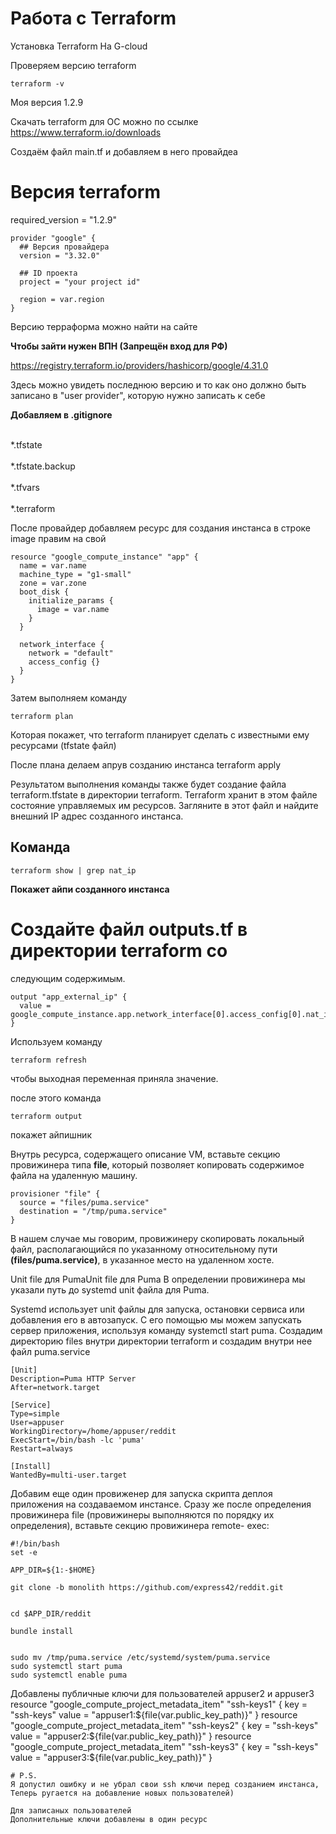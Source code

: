 # Работа с Terraform

Установка Terraform На G-cloud

Проверяем версию terraform
```
terraform -v
```
Моя версия 1.2.9

Скачать terraform для ОС можно по ссылке
https://www.terraform.io/downloads

Создаём файл main.tf и добавляем в него провайдеа


  # Версия terraform
  required_version = "1.2.9"

```
provider "google" {
  ## Версия провайдера
  version = "3.32.0"

  ## ID проекта
  project = "your project id"

  region = var.region
}
```
Версию терраформа можно найти на сайте

**Чтобы зайти нужен ВПН (Запрещён вход для РФ)**

https://registry.terraform.io/providers/hashicorp/google/4.31.0

Здесь можно увидеть последнюю версию и то как оно должно быть записано в "user provider", которую нужно записать к себе 

**Добавляем в .gitignore**

<br> *.tfstate </br>
<br> *.tfstate.backup </br>
<br> *.tfvars </br>
<br> *.terraform </br>

После провайдер добавляем ресурс для создания инстанса
в строке image правим на свой

```
resource "google_compute_instance" "app" {
  name = var.name
  machine_type = "g1-small"
  zone = var.zone
  boot_disk {
    initialize_params {
      image = var.name
    }
  }
  
  network_interface {
    network = "default"
    access_config {}
  }
}
```
Затем выполняем команду
```
terraform plan
```
Которая покажет, что terraform планирует сделать с известными ему ресурсами (tfstate файл)

После плана делаем апрув созданию инстанса
terraform apply

Результатом выполнения команды также будет создание файла
terraform.tfstate в директории terraform.
Terraform хранит в этом файле состояние управляемых им
ресурсов. Загляните в этот файл и найдите внешний IP адрес
созданного инстанса.

## Команда
```
terraform show | grep nat_ip
```

**Покажет айпи созданного инстанса**

# Создайте файл outputs.tf в директории terraform со
следующим содержимым.
```
output "app_external_ip" {
  value = google_compute_instance.app.network_interface[0].access_config[0].nat_ip
}
```
Используем команду 
```
terraform refresh
```
 чтобы выходная
переменная приняла значение.

после этого команда
```
terraform output
```
покажет айпишник

Внутрь ресурса, содержащего описание VM, вставьте секцию
провижинера типа **file**, который позволяет копировать содержимое
файла на удаленную машину.
```
provisioner "file" {
  source = "files/puma.service"
  destination = "/tmp/puma.service"
}
```

В нашем случае мы говорим, провижинеру скопировать
локальный файл, располагающийся по указанному относительному
пути **(files/puma.service)**, в указанное место на удаленном хосте.

Unit file для PumaUnit file для Puma
В определении провижинера мы указали путь до systemd unit
файла для Puma. 

Systemd использует unit файлы для запуска,
остановки сервиса или добавления его в автозапуск. С его
помощью мы можем запускать сервер приложения, используя
команду systemctl start puma.
Создадим директорию files внутри директории terraform и
создадим внутри нее файл puma.service

```
[Unit]
Description=Puma HTTP Server
After=network.target

[Service]
Type=simple
User=appuser
WorkingDirectory=/home/appuser/reddit
ExecStart=/bin/bash -lc 'puma'
Restart=always

[Install]
WantedBy=multi-user.target
```

Добавим еще один провиженер для запуска скрипта деплоя
приложения на создаваемом инстансе. Сразу же после
определения провижинера file (провижинеры выполняются по
порядку их определения), вставьте секцию провижинера remote-
exec:

```
#!/bin/bash
set -e

APP_DIR=${1:-$HOME}

git clone -b monolith https://github.com/express42/reddit.git

 
cd $APP_DIR/reddit

bundle install


sudo mv /tmp/puma.service /etc/systemd/system/puma.service
sudo systemctl start puma
sudo systemctl enable puma

```
Добавлены публичные ключи для пользователей appuser2 и appuser3
resource "google_compute_project_metadata_item" "ssh-keys1" {
  key = "ssh-keys"
  value = "appuser1:${file(var.public_key_path)}"
}
resource "google_compute_project_metadata_item" "ssh-keys2" {
  key = "ssh-keys"
  value = "appuser2:${file(var.public_key_path)}"
}
resource "google_compute_project_metadata_item" "ssh-keys3" {
  key = "ssh-keys"
  value = "appuser3:${file(var.public_key_path)}"
}
```
# P.S.
Я допустил ошибку и не убрал свои ssh ключи перед созданием инстанса,
Теперь ругается на добавление новых пользователей)

Для записаных пользователей
Дополнительные ключи добавлены в один ресурс

